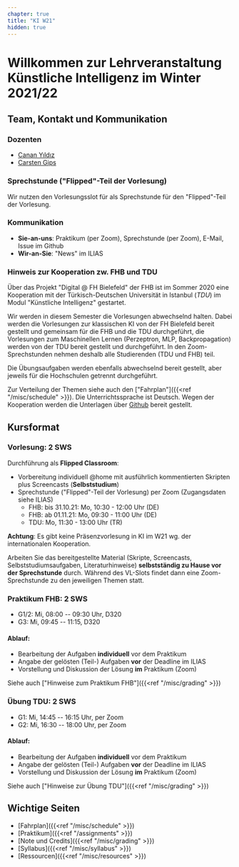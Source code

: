 ```yaml
---
chapter: true
title: "KI W21"
hidden: true
---
```



# Willkommen zur Lehrveranstaltung Künstliche Intelligenz im Winter 2021/22


## Team, Kontakt und Kommunikation

### Dozenten

-   [Canan Yıldız](mailto:canan.yildiz@tau.edu.tr)
-   [Carsten Gips](https://www.fh-bielefeld.de/minden/ueber-uns/personenverzeichnis/carsten-gips)

### Sprechstunde ("Flipped"-Teil der Vorlesung)

Wir nutzen den Vorlesungsslot für als Sprechstunde für den "Flipped"-Teil der Vorlesung.

### Kommunikation

-   **Sie-an-uns**: Praktikum (per Zoom), Sprechstunde (per Zoom), E-Mail, Issue im Github
-   **Wir-an-Sie**: "News" im ILIAS

### Hinweis zur Kooperation zw. FHB und TDU

Über das Projekt "Digital @ FH Bielefeld" der FHB ist im Sommer 2020 eine Kooperation mit der
Türkisch-Deutschen Universität in Istanbul (*TDU*) im Modul "Künstliche Intelligenz" gestartet.

Wir werden in diesem Semester die Vorlesungen abwechselnd halten. Dabei werden die Vorlesungen
zur klassischen KI von der FH Bielefeld bereit gestellt und gemeinsam für die FHB und die TDU
durchgeführt, die Vorlesungen zum Maschinellen Lernen (Perzeptron, MLP, Backpropagation) werden
von der TDU bereit gestellt und durchgeführt. In den Zoom-Sprechstunden nehmen deshalb alle
Studierenden (TDU und FHB) teil.

Die Übungsaufgaben werden ebenfalls abwechselnd bereit gestellt, aber jeweils für die Hochschulen
getrennt durchgeführt.

Zur Verteilung der Themen siehe auch den ["Fahrplan"]({{<ref "/misc/schedule" >}}).
Die Unterrichtssprache ist Deutsch. Wegen der Kooperation werden die Unterlagen über
[Github](https://ki-vorlesung.github.io/Lecture/) bereit gestellt.


## Kursformat

### Vorlesung: 2 SWS

Durchführung als **Flipped Classroom**:
*   Vorbereitung individuell \@home mit ausführlich kommentierten Skripten plus Screencasts
    (**Selbststudium**)
*   Sprechstunde ("Flipped"-Teil der Vorlesung) per Zoom (Zugangsdaten siehe ILIAS)
    *   FHB: bis 31.10.21: Mo, 10:30 - 12:00 Uhr (DE)
    *   FHB: ab 01.11.21: Mo, 09:30 - 11:00 Uhr (DE)
    *   TDU: Mo, 11:30 - 13:00 Uhr (TR)

**Achtung**: Es gibt keine Präsenzvorlesung in KI im W21 wg. der internationalen Kooperation.

Arbeiten Sie das bereitgestellte Material (Skripte, Screencasts, Selbststudiumsaufgaben,
Literaturhinweise) **selbstständig zu Hause vor der Sprechstunde** durch. Während des
VL-Slots findet dann eine Zoom-Sprechstunde zu den jeweiligen Themen statt.

### Praktikum FHB: 2 SWS

*   G1/2: Mi, 08:00 -- 09:30 Uhr, D320
*   G3: Mi, 09:45 -- 11:15, D320

#### Ablauf:
-   Bearbeitung der Aufgaben **individuell** vor dem Praktikum
-   Angabe der gelösten (Teil-) Aufgaben **vor** der Deadline im ILIAS
-   Vorstellung und Diskussion der Lösung **im** Praktikum (Zoom)

Siehe auch ["Hinweise zum Praktikum FHB"]({{<ref "/misc/grading" >}})

### Übung TDU: 2 SWS

*   G1: Mi, 14:45 -- 16:15 Uhr, per Zoom
*   G2: Mi, 16:30 -- 18:00 Uhr, per Zoom

#### Ablauf:
-   Bearbeitung der Aufgaben **individuell** vor dem Praktikum
-   Angabe der gelösten (Teil-) Aufgaben **vor** der Deadline im ILIAS
-   Vorstellung und Diskussion der Lösung **im** Praktikum (Zoom)

Siehe auch ["Hinweise zur Übung TDU"]({{<ref "/misc/grading" >}})


## Wichtige Seiten

*   [Fahrplan]({{<ref "/misc/schedule" >}})
*   [Praktikum]({{<ref "/assignments" >}})
*   [Note und Credits]({{<ref "/misc/grading" >}})
*   [Syllabus]({{<ref "/misc/syllabus" >}})
*   [Ressourcen]({{<ref "/misc/resources" >}})
